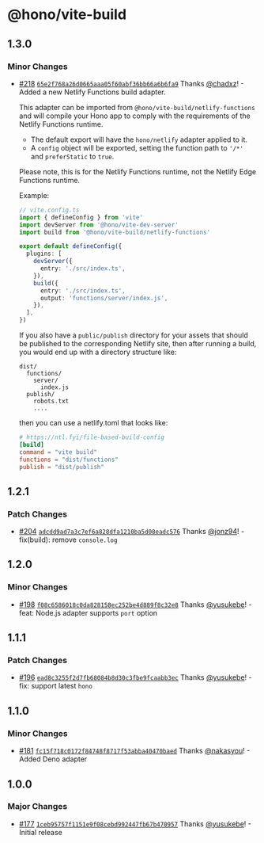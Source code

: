 # @hono/vite-build

## 1.3.0

### Minor Changes

- [#218](https://github.com/honojs/vite-plugins/pull/218) [`65e2f768a26d0665aaa05f60abf36bb66a6b6fa9`](https://github.com/honojs/vite-plugins/commit/65e2f768a26d0665aaa05f60abf36bb66a6b6fa9) Thanks [@chadxz](https://github.com/chadxz)! - Added a new Netlify Functions build adapter.

  This adapter can be imported from `@hono/vite-build/netlify-functions` and will
  compile your Hono app to comply with the requirements of the Netlify Functions
  runtime.

  - The default export will have the `hono/netlify` adapter applied to it.
  - A `config` object will be exported, setting the function path to `'/*'` and
    `preferStatic` to `true`.

  Please note, this is for the Netlify Functions runtime, not the Netlify Edge
  Functions runtime.

  Example:

  ```ts
  // vite.config.ts
  import { defineConfig } from 'vite'
  import devServer from '@hono/vite-dev-server'
  import build from '@hono/vite-build/netlify-functions'

  export default defineConfig({
    plugins: [
      devServer({
        entry: './src/index.ts',
      }),
      build({
        entry: './src/index.ts',
        output: 'functions/server/index.js',
      }),
    ],
  })
  ```

  If you also have a `public/publish` directory for your assets that should be
  published to the corresponding Netlify site, then after running a build, you
  would end up with a directory structure like:

  ```
  dist/
    functions/
      server/
        index.js
    publish/
      robots.txt
      ....
  ```

  then you can use a netlify.toml that looks like:

  ```toml
  # https://ntl.fyi/file-based-build-config
  [build]
  command = "vite build"
  functions = "dist/functions"
  publish = "dist/publish"
  ```

## 1.2.1

### Patch Changes

- [#204](https://github.com/honojs/vite-plugins/pull/204) [`adcdd9ad7a3c7ef6a828dfa1210ba5d08eadc576`](https://github.com/honojs/vite-plugins/commit/adcdd9ad7a3c7ef6a828dfa1210ba5d08eadc576) Thanks [@jonz94](https://github.com/jonz94)! - fix(build): remove `console.log`

## 1.2.0

### Minor Changes

- [#198](https://github.com/honojs/vite-plugins/pull/198) [`f08c6586018c0da828158ec252be4d889f8c32e8`](https://github.com/honojs/vite-plugins/commit/f08c6586018c0da828158ec252be4d889f8c32e8) Thanks [@yusukebe](https://github.com/yusukebe)! - feat: Node.js adapter supports `port` option

## 1.1.1

### Patch Changes

- [#196](https://github.com/honojs/vite-plugins/pull/196) [`ead8c3255f2d7fb68084b8d30c3fbe9fcaabb3ec`](https://github.com/honojs/vite-plugins/commit/ead8c3255f2d7fb68084b8d30c3fbe9fcaabb3ec) Thanks [@yusukebe](https://github.com/yusukebe)! - fix: support latest `hono`

## 1.1.0

### Minor Changes

- [#181](https://github.com/honojs/vite-plugins/pull/181) [`fc15f718c0172f84748f8717f53abba40470baed`](https://github.com/honojs/vite-plugins/commit/fc15f718c0172f84748f8717f53abba40470baed) Thanks [@nakasyou](https://github.com/nakasyou)! - Added Deno adapter

## 1.0.0

### Major Changes

- [#177](https://github.com/honojs/vite-plugins/pull/177) [`1ceb95757f1151e9f08cebd992447fb67b470957`](https://github.com/honojs/vite-plugins/commit/1ceb95757f1151e9f08cebd992447fb67b470957) Thanks [@yusukebe](https://github.com/yusukebe)! - Initial release
